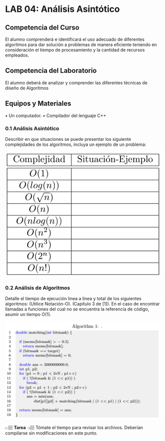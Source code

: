 # LAB 04: Análisis Asintótico

##  Competencia del Curso
El alumno comprenderá e identificará el uso adecuado de diferentes algoritmos para dar solución a problemas de manera eficiente
teniendo en consideración el tiempo de procesamiento y la cantidad de recursos empleados.

## Competencia del Laboratorio
El alumno deberá de analizar y comprender las diferentes técnicas de diseño de Algoritmos
## Equipos y Materiales
• Un computador.
• Compilador del lenguaje C++

### 0.1 Análisis Asintótico
Describir en que situaciones se puede presentar los siguiente complejidades de los algoritmos, incluya un ejemplo de un problema:
<center>
  
  ![BST Add 2](table.png)
</center>

### 0.2 Análisis de Algoritmos

Detalle el tiempo de ejecución linea a linea y total de los siguientes algoritmos: (Utilice Notación-O). (Capítulo 3 de [1]). En el caso de encontrar llamadas a funciones del cual no se encuentra la referencia de código, asumir un tiempo O(1).
<center>
  
  ![BST Add 2](algo01.png)
</center>

👉🏽 **Tarea** 👈🏽 Tómate el tiempo para revisar los archivos. Deberían compilarse sin modificaciones en este punto. 
